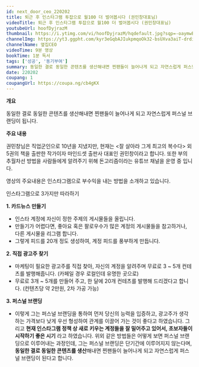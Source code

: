 ```yaml
---
id: next_door_ceo_220202
title: 퇴근 후 인스타그램 투잡으로 월100 더 벌어봅시다 (권민창대표님)
videoTitle: 퇴근 후 인스타그램 투잡으로 월100 더 벌어봅시다 (권민창대표님)
youtubeUrl: hoofDyjrazM
thumbnail: https://i.ytimg.com/vi/hoofDyjrazM/hqdefault.jpg?sqp=-oaymwEcCPYBEIoBSFXyq4qpAw4IARUAAIhCGAFwAcABBg==&rs=AOn4CLDXwRNT5uouBp1moWCUIvrRK_eX9A
channelImg: https://yt3.ggpht.com/kyr3eGqbAJIukpmqoOk32-bsUXva3aiT-drditqCfKWs16IMcKzAHq6RrzmZaniFsRKfzmkifw=s88-c-k-c0x00ffffff-no-rj
channelName: 옆집CEO
videoTime: 9분 영상
bookTime: 1분 독서
tags: ['성공', '동기부여']
summary: 동일한 결로 동일한 콘텐츠를 생산해내면 찐팬들이 늘어나게 되고 자연스럽게 퍼스널 브랜딩이 됩니다.
date: 220202
coupang: 1
coupangUrl: https://coupa.ng/cb4gKX
---
```


**개요**

동일한 결로 동일한 콘텐츠를 생산해내면 찐팬들이 늘어나게 되고 자연스럽게 퍼스널 브랜딩이 됩니다.

**주요 내용**

권민창님은 직업군인으로 10년을 지냈지만, 현재는 <잘 살아라 그게 최고의 복수다> 외 5권의 책을 출판한 작가이자 마인드셋 출판사 대표인 권민창이라고 합니다. 또한 부의 추월차선 방법을 사람들에게 알려주기 위해 돈고리즘이라는 유튜브 채널을 운영 중 입니다.

영상의 주요내용은 인스타그램으로 부수익을 내는 방법을 소개하고 있습니다.

인스타그램으로 3가지만 따라하기

**1. 카드뉴스 만들기**
- 인스타 계정에  자신이 정한 주제의 게시물들을 올립니다. 
- 만들기가 어렵다면, 좋아요 혹은 팔로우수가 많은 계정의 게시물들을 참고하거나, 다른 게시물을 리그램 합니다.
- 그렇게 피드를 20개 정도 생성하여, 계정 피드를 풍부하게 만듭니다.

**2. 직접 광고주 찾기**
- 마케팅이 필요한 광고주를 직접 찾아, 자신의 계정을 알려주며 무료로 3 ~ 5개 컨테츠를 발행해줍니다. (카페일 경우 로컬인데 유명한 곳으로)
- 무료로 3개 ~ 5개를 만들어 주고, 한 달에 20개 컨테츠를 발행해 드리겠다고 합니다. (컨텐츠당 약 2만원, 2차 가공 가능)

**3. 퍼스널 브랜딩**
- 이렇게 그는 퍼스널 브랜딩을 통하여 먼저 당신의 능력을 입증하고, 광고주가 생각하는 가격보다 낮게 우선 형성하여 관계를 이끌어 가는 것이 좋다고 하였습니다. 그리고 **현재 인스타그램 정책 상 새로 키우는 계정들을 잘 밀어주고 있어서, 초보자들이 시작하기 좋은 시기** 라고 하였습니다. 위외 같은 방법들은 어떻게 보면 퍼스널 브랜딩으로 이루어내는 과정인데, 그는 퍼스널 브랜딩은 단기간에 이루어지지 않는다며, **동일한 결로 동일한 콘텐츠를 생산**해내면 찐팬들이 늘어나게 되고 자연스럽게 퍼스널 브랜딩이 된다고 합니다. 